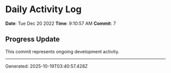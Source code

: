 # Daily Activity Log

**Date**: Tue Dec 20 2022
**Time**: 9:10:57 AM
**Commit**: 7

## Progress Update

This commit represents ongoing development activity.

---
Generated: 2025-10-19T03:40:57.428Z

